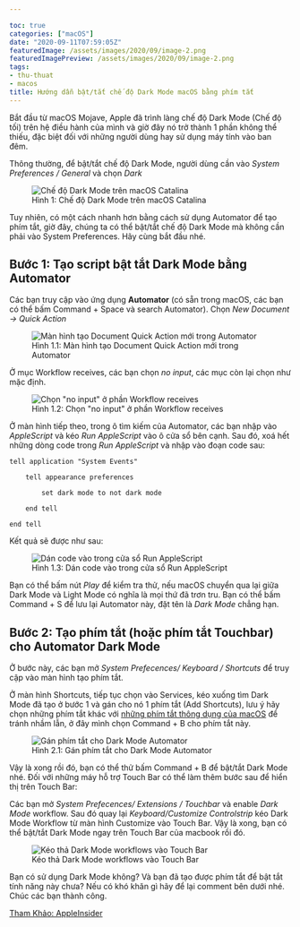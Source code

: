 ```yaml
---

toc: true
categories: ["macOS"]
date: "2020-09-11T07:59:05Z"
featuredImage: /assets/images/2020/09/image-2.png
featuredImagePreview: /assets/images/2020/09/image-2.png
tags:
- thu-thuat
- macos
title: Hướng dẫn bật/tắt chế độ Dark Mode macOS bằng phím tắt
---
```



Bắt đầu từ macOS Mojave, Apple đã trình làng chế độ Dark Mode (Chế độ tối) trên hệ điều hành của mình và giờ đây nó trở thành 1 phần không thể thiếu, đặc biệt đối với những người dùng hay sử dụng máy tính vào ban đêm.

Thông thường, để bật/tắt chế độ Dark Mode, người dùng cần vào _System Preferences / General_ và chọn _Dark_

<figure class="kg-card kg-image-card kg-card-hascaption"><img src="/assets/images/2020/09/image-2.png" class="kg-image" alt="Chế độ Dark Mode trên macOS Catalina" srcset="/assets/images/size/w600/2020/09/image-2.png 600w, /assets/images/2020/09/image-2.png 652w"><figcaption class="text-center">Hình 1: Chế độ Dark Mode trên macOS Catalina</figcaption></figure>

Tuy nhiên, có một cách nhanh hơn bằng cách sử dụng Automator để tạo phím tắt, giờ đây, chúng ta có thể bật/tắt chế độ Dark Mode mà không cần phải vào System Preferences. Hãy cùng bắt đầu nhé.

## Bước 1: Tạo script bật tắt Dark Mode bằng Automator

Các bạn truy cập vào ứng dụng **Automator** (có sẵn trong macOS, các bạn có thể bấm Command + Space và search Automator). Chọn _New Document -\> Quick Action_

<figure class="kg-card kg-image-card kg-card-hascaption"><img src="/assets/images/2020/09/image-3.png" class="kg-image" alt="Màn hình tạo Document Quick Action mới trong Automator" srcset="/assets/images/size/w600/2020/09/image-3.png 600w, /assets/images/2020/09/image-3.png 996w" sizes="(min-width: 720px) 720px"><figcaption class="text-center">Hình 1.1: Màn hình tạo Document Quick Action mới trong Automator</figcaption></figure>

Ở mục Workflow receives, các bạn chọn _no input_, các mục còn lại chọn như mặc định.

<figure class="kg-card kg-image-card kg-card-hascaption"><img src="/assets/images/2020/09/image-4.png" class="kg-image" alt='Chọn "no input" ở phần Workflow receives' srcset="/assets/images/size/w600/2020/09/image-4.png 600w, /assets/images/size/w1000/2020/09/image-4.png 1000w, /assets/images/2020/09/image-4.png 1009w" sizes="(min-width: 720px) 720px"><figcaption class="text-center">Hình 1.2: Chọn "no input" ở phần Workflow receives</figcaption></figure>

Ở màn hình tiếp theo, trong ô tìm kiếm của Automator, các bạn nhập vào _AppleScript_ và kéo _Run AppleScript_ vào ô cửa sổ bên cạnh. Sau đó, xoá hết những dòng code trong _Run AppleScript_ và nhập vào đoạn code sau:

    tell application "System Events"
    	
    	tell appearance preferences
    		
    		set dark mode to not dark mode
    		
    	end tell
    	
    end tell

Kết quả sẽ được như sau:

<figure class="kg-card kg-image-card kg-card-hascaption"><img src="/assets/images/2020/09/image-5.png" class="kg-image" alt="Dán code vào trong cửa sổ Run AppleScript" srcset="/assets/images/size/w600/2020/09/image-5.png 600w, /assets/images/2020/09/image-5.png 1000w" sizes="(min-width: 720px) 720px"><figcaption class="text-center">Hình 1.3: Dán code vào trong cửa sổ Run AppleScript</figcaption></figure>

Bạn có thể bấm nút _Play_ để kiểm tra thử, nếu macOS chuyển qua lại giữa Dark Mode và Light Mode có nghĩa là mọi thứ đã trơn tru. Bạn có thể bấm Command + S để lưu lại Automator này, đặt tên là _Dark Mode_ chẳng hạn.

## Bước 2: Tạo phím tắt (hoặc phím tắt Touchbar) cho Automator Dark Mode

Ở bước này, các bạn mở _System Prefecences/ Keyboard / Shortcuts_ để truy cập vào màn hình tạo phím tắt.

Ở màn hình Shortcuts, tiếp tục chọn vào Services, kéo xuống tìm Dark Mode đã tạo ở bước 1 và gán cho nó 1 phím tắt (Add Shortcuts), lưu ý hãy chọn những phím tắt khác với [những phím tắt thông dụng của macOS](/nhung-phim-tat-thong-dung-khi-dung-macos/) để tránh nhầm lẫn, ở đây mình chọn Command + B cho phím tắt này.

<figure class="kg-card kg-image-card kg-card-hascaption"><img src="/assets/images/2020/09/image-7.png" class="kg-image" alt="Gán phím tắt cho Dark Mode Automator" srcset="/assets/images/size/w600/2020/09/image-7.png 600w, /assets/images/2020/09/image-7.png 662w"><figcaption class="text-center">Hình 2.1: Gán phím tắt cho Dark Mode Automator</figcaption></figure>

Vậy là xong rồi đó, bạn có thể thử bấm Command + B để bật/tắt Dark Mode nhé. Đối với những máy hỗ trợ Touch Bar có thể làm thêm bước sau để hiển thị trên Touch Bar:

Các bạn mở _System Prefecences/ Extensions / Touchbar_ và enable _Dark Mode_ workflow. Sau đó quay lại _Keyboard/Customize Controlstrip_ kéo Dark Mode Workflow từ màn hình Customize vào Touch Bar. Vậy là xong, bạn có thể bật/tắt Dark Mode ngay trên Touch Bar của macbook rồi đó.

<figure class="kg-card kg-image-card kg-card-hascaption"><img src="/assets/images/2020/09/26412-37603-Touch-Bar-fix-xl.jpg" class="kg-image" alt="Kéo thả Dark Mode workflows vào Touch Bar" srcset="/assets/images/size/w600/2020/09/26412-37603-Touch-Bar-fix-xl.jpg 600w, /assets/images/size/w1000/2020/09/26412-37603-Touch-Bar-fix-xl.jpg 1000w, /assets/images/2020/09/26412-37603-Touch-Bar-fix-xl.jpg 1320w" sizes="(min-width: 720px) 720px"><figcaption class="text-center">Kéo thả Dark Mode workflows vào Touch Bar</figcaption></figure>

Bạn có sử dụng Dark Mode không? Và bạn đã tạo được phím tắt để bật tắt tính năng này chưa? Nếu có khó khăn gì hãy để lại comment bên dưới nhé. Chúc các bạn thành công.

[Tham Khảo: AppleInsider](https://appleinsider.com/articles/18/06/14/how-to-toggle-dark-mode-with-a-keyboard-shortcut-or-the-touch-bar)